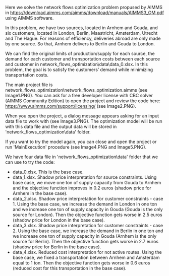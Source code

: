 Here we solve the network flows optimization problem propused by AIMMS in https://download.aimms.com/aimms/download/manuals/AIMMS3_OM.pdf using AIMMS software.

In this problem, we have two sources, located in Arnhem and Gouda, and six customers, located in London, Berlin, Maastricht, Amsterdam, Utrecht and The Hague. For reasons of efficiency, deliveries abroad are only made by one source. So that, Arnhem delivers to Berlin and Gouda to London.

We can find the original limits of production/supply for each source, the demand for each customer and transportation costs between each source and customer in network_flows_optimization\data\data_0.xlsx. In this problem, the goal is to satisfy the customers’ demand while minimizing transportation costs.

The main project file is network_flows_optimization\network_flows_optimization.aimms (see Image1.PNG). You can ask for a free developer license with CBC solver (AIMMS Community Edition) to open the project and review the code here: https://www.aimms.com/support/licensing/ (see Image2.PNG).

When you open the project, a dialog message appears asking for an input data file to work with (see Image3.PNG). The optimization model will be run with this data file and the output data will be stored in 'network_flows_optimization\data' folder.

If you want to try the model again, you can close and open the project or run 'MainExecution' procedure (see Image4.PNG and Image5.PNG). 
 
We have four data file in 'network_flows_optimization\data' folder that we can use to try the code:
* data_0.xlsx. This is the base case.
* data_1.xlsx. Shadow price interpretation for source constraints. Using base case, we move one ton of supply capacity from Gouda to Arnhem and the objective function improves in 0.2 euros (shadow price for Arnhem in the base case).
* data_2.xlsx. Shadow price interpretation for customer constraints - case 1. Using the base case, we increase the demand in London in one ton and we increase one ton of supply capacity in Gouda (Gouda is the only source for London). Then the objective function gets worse in 2.5 euros (shadow price for London in the base case).
* data_3.xlsx. Shadow price interpretation for customer constraints - case 2. Using the base case, we increase the demand in Berlin in one ton and we increase one ton of supply capacity in Gouda (Arnhem is the only source for Berlin). Then the objective function gets worse in 2.7 euros (shadow price for Berlin in the base case).
* data_4.xlsx. Reduced cost interpretation for not active routes. Using the base case, we fixed a transportation between Arnhem and Amsterdam equal to 1 ton. Then the objective function gets worse in 0.6 euros (reduced cost for this transportation in the base case).